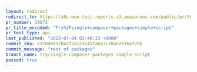 ```yaml
---
layout: redirect
redirect_to: https://a8c-woo-test-reports.s3.amazonaws.com/public/pr/39073/api/index.html
pr_number: 39073
pr_title_encoded: "Try%2Fsingle+composer+packages+simple+script"
pr_test_type: api
last_published: "2023-07-04 02:48:23 +0000"
commit_sha: e378d0d57042f2a1c3c45fa643c78a52616af70b
commit_message: "rest of packages"
branch_name: try/single-composer-packages-simple-script
passed: true
---
```

